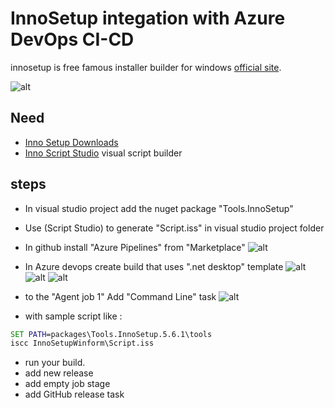 # InnoSetup integation with Azure DevOps CI-CD
innosetup is free famous installer builder for windows [official site](http://www.jrsoftware.org/).


![alt](https://www.kymoto.org/images/content/logos/isstudio_logo.png)

## Need
- [Inno Setup Downloads](http://www.jrsoftware.org/isdl.php)
- [Inno Script Studio](https://www.kymoto.org/products/inno-script-studio/) visual script builder

## steps
- In visual studio project add the nuget package "Tools.InnoSetup"
- Use (Script Studio) to generate "Script.iss" in visual studio project folder

- In github install "Azure Pipelines" from "Marketplace"
![alt](./Capture/1.png)
- In Azure devops create build that uses ".net desktop" template
![alt](./Capture/2.png)
![alt](./Capture/3.png)
![alt](./Capture/4.png)
- to the "Agent job 1" Add "Command Line" task 
![alt](./Capture/5.png)
- with sample script like :
```bat
SET PATH=packages\Tools.InnoSetup.5.6.1\tools
iscc InnoSetupWinform\Script.iss
```
- run your build.
- add new release 
- add empty job stage
- add GitHub release task



